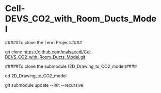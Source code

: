 # Cell-DEVS_CO2_with_Room_Ducts_Model


#####To clone the Term Project:####

git clone https://github.com/malsaeedi/Cell-DEVS_CO2_with_Room_Ducts_Model.git

#####To clone the submodule (2D_Drawing_to_CO2_model)####

cd 2D_Drawing_to_CO2_model

git submodule update --init --recursive
